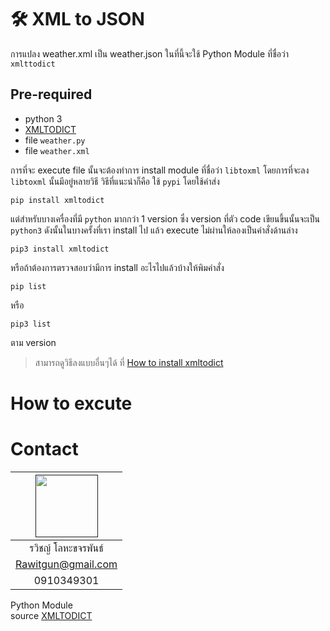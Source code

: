 # 🛠 XML to JSON

การแปลง weather.xml เป็น weather.json ในที่นี้จะใช้ Python Module ที่ชื่อว่า `xmlttodict`  
## Pre-required
* python 3
* [XMLTODICT](https://github.com/martinblech/xmltodict)
* file `weather.py`
* file `weather.xml`

การที่จะ execute file นั้นจะต้องทำการ install module ที่ชื่อว่า `libtoxml`
โดยการที่จะลง `libtoxml` นั้นมีอยู่หลายวิธี วิธีที่แนะนำก็คือ ใช้ `pypi`
โดยใช้คำส่ง

```
pip install xmltodict
```

แต่สำหรับบางเครื่องที่มี `python` มากกว่า 1 version ซึ่ง version ที่ตัว code เขียนขึ้นนั้นจะเป็น `python3` ดังนั้นในบางครั้งที่เรา install ไป แล้ว execute ไม่ผ่านให้ลองเป็นคำสั่งด้านล่าง
```
pip3 install xmltodict
```
หรือถ้าต้องการตรวจสอบว่ามีการ install อะไรไปแล้วบ้างให้พิมคำสั่ง
```
pip list
```
หรือ
```
pip3 list
```
ตาม version

> สามารถดูวิธีลงแบบอื่นๆได้ ที่ [How to install xmltodict](https://github.com/martinblech/xmltodict#ok-how-do-i-get-it)

# How to excute


# Contact
|<a href=""><img src="https://avatars0.githubusercontent.com/u/31315990?s=460&v=4" width="100px"></a>  |
| :-: |
|รวิชญ์ โลหะขจรพันธ์|
|      Rawitgun@gmail.com      |
|     0910349301    |

Python Module<br>
source [XMLTODICT](https://github.com/martinblech/xmltodict)